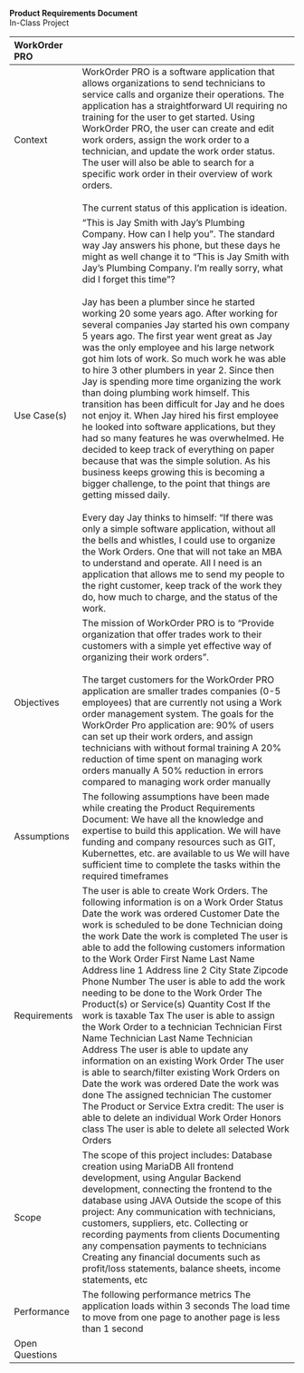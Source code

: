 **Product Requirements Document**  
In-Class Project

| WorkOrder PRO |  |
| :---- | :---- |
| Context | WorkOrder PRO is a software application that allows organizations to send technicians to service calls and organize their operations. The application has a straightforward UI requiring no training for the user to get started. Using WorkOrder PRO, the user can create and edit work orders, assign the work order to a technician, and update the work order status. The user will also be able to search for a specific work order in their overview of work orders. <br><br>The current status of this application is ideation. |
| Use Case(s) | “This is Jay Smith with Jay’s Plumbing Company. How can I help you”. The standard way Jay answers his phone, but these days he might as well change it to “This is Jay Smith with Jay’s Plumbing Company. I’m really sorry, what did I forget this time”? <br><br>Jay has been a plumber since he started working 20 some years ago. After working for several companies Jay started his own company 5 years ago. The first year went great as Jay was the only employee and his large network got him lots of work. So much work he was able to hire 3 other plumbers in year 2. Since then Jay is spending more time organizing the work than doing plumbing work himself. This transition has been difficult for Jay and he does not enjoy it. When Jay hired his first employee he looked into software applications, but they had so many features he was overwhelmed. He decided to keep track of everything on paper because that was the simple solution. As his business keeps growing this is becoming a bigger challenge, to the point that things are getting missed daily. <br><br>Every day Jay thinks to himself: “If there was only a simple software application, without all the bells and whistles, I could use to organize the Work Orders. One that will not take an MBA to understand and operate. All I need is an application that allows me to send my people to the right customer, keep track of the work they do, how much to charge, and the status of the work. |
| Objectives | The mission of WorkOrder PRO is to “Provide organization that offer trades work to their customers with a simple yet effective way of organizing their work orders”.   <br><br>The target customers for the WorkOrder PRO application are smaller trades companies (0-5 employees) that are currently not using a Work order management system.  The goals for the WorkOrder Pro application are: 90% of users can set up their work orders, and assign technicians with without formal training A 20% reduction of time spent on managing work orders manually A 50% reduction in errors compared to managing work order manually  |
| Assumptions | The following assumptions have been made while creating the Product Requirements Document: We have all the knowledge and expertise to build this application. We will have funding and company resources such as GIT, Kubernettes, etc. are available to us We will have sufficient time to complete the tasks within the required timeframes |
| Requirements | The user is able to create Work Orders. The following information is on a Work Order Status Date the work was ordered Customer Date the work is scheduled to be done Technician doing the work Date the work is completed The user is able to add the following customers information  to the Work Order First Name Last Name Address line 1 Address line 2 City State Zipcode Phone Number The user is able to add the work needing to be done to the Work Order The Product(s) or Service(s) Quantity Cost If the work is taxable Tax The user is able to assign the Work Order to a technician Technician First Name Technician Last Name Technician Address The user is able to update any information on an existing Work Order The user is able to search/filter existing Work Orders on Date the work was ordered Date the work was done The assigned technician The customer The Product or Service Extra credit: The user is able to delete an individual Work Order Honors class The user is able to delete all selected Work Orders |
| Scope | The scope of this project includes: Database creation using MariaDB All frontend development, using Angular Backend development, connecting the frontend to the database using JAVA Outside the scope of this project: Any communication with technicians, customers, suppliers, etc. Collecting or recording payments from clients Documenting any compensation payments to technicians Creating any financial documents such as profit/loss statements, balance sheets, income statements, etc |
| Performance | The following performance metrics The application loads within 3 seconds The load time to move from one page to another page is less than 1 second |
| Open Questions |  |

